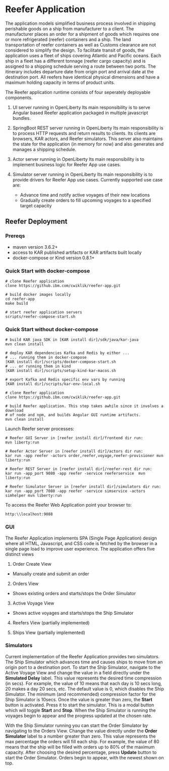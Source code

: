 # Reefer Application

The application models simplified business process involved in shipping perishable goods on a ship from manufacturer to a client. The manufacturer places an order for a shipment of goods which requires one or more refrigerated (reefer) containers and a ship. The land transportation of reefer containers as well as Customs clearance are not considered to simplify the design. To facilitate transit of goods, the application uses a fleet of ships covering Atlantic and Pacific oceans. Each ship in a fleet has a different tonnage (reefer cargo capacity) and is assigned to a shipping schedule serving a route between two ports. The itinerary includes departure date from origin port and arrival date at the destination port. All reefers have identical physical dimensions and have a maximum holding capacity in terms of product units.

The Reefer application runtime consists of four seperately deployable components.  

1. UI server running in OpenLiberty
Its main responsibility is to serve Angular based Reefer application packaged in multiple javascript bundles.

2. SpringBoot REST server running in OpenLiberty
Its main responsibility is to process HTTP requests and return results to clients. Its clients are browsers, KAR actors, and Reefer simulators. This server also maintains the state for the application (in memory for now) and also generates and manages a shipping schedule.

3. Actor server running in OpenLiberty
Its main responsibility is to implement business logic for Reefer App use cases.

4. Simulator server running in OpenLiberty
Its main responsibility is to provide drivers for Reefer App use cases. Currently supported use case are:
   * Advance time and notify active voyages of their new locations
   * Gradually create orders to fill upcoming voyages to a specified target capacity

## Reefer Deployment

### Prereqs
- maven version 3.6.2+  
- access to KAR published artifacts or KAR artifacts built locally
- docker-compose or Kind version 0.8.1+

  
### Quick Start with docker-compose  
```
# clone Reefer application
clone https://github.ibm.com/cwiklik/reefer-app.git

# build docker images locally
cd reefer-app
make build

# start reefer application servers
scripts/reefer-compose-start.sh
```


### Quick Start without docker-compose  
```
# build KAR java SDK in [KAR install dir]/sdk/java/kar-java
mvn clean install

# deploy KAR dependencies Kafka and Redis by either ...
# ... running them in docker-compose
[KAR install dir]/scripts/docker-compose-start.sh
# ... or running them in kind
[KAR install dir]/scripts/setup-kind-kar-macos.sh

# export Kafka and Redis specific env vars by running
[KAR install dir]/scripts/kar-env-local.sh

# clone Reefer application
clone https://github.ibm.com/cwiklik/reefer-app.git

# build Reefer application. This step takes awhile since it involves a download
# of node and npm, and builds Angular GUI runtime artifacts.
mvn clean install
```
Launch Reefer server processes:
```
# Reefer GUI Server in [reefer install dir]/frontend dir run:
mvn liberty:run

# Reefer Actor Server in [reefer install dir]/actors dir run:
kar run -app reefer -actors order,reefer,voyage,reefer-provisioner mvn liberty:run

# Reefer REST Server in [reefer install dir]/reefer-rest dir run:
kar run -app_port 9080 -app reefer -service reeferservice  mvn liberty:run

# Reefer Simulator Server in [reefer install dir]/simulators dir run:
kar run -app_port 7080 -app reefer -service simservice -actors simhelper mvn liberty:run
```

To access the Reefer Web Application point your browser to:
```
http:\\localhost:9088
```
### GUI

The Reefer Application implements SPA (Single Page Application) design where all 
HTML, Javascript, and CSS code is fetched by the browser in a single page load to
improve user experience. The application offers five distinct views 

1. Order Create View 
- Manually create and submit an order

2. Orders View
- Shows existing orders and starts/stops the Order Simulator

3. Active Voyage View
- Shows active voyages and starts/stops the Ship Simulator

4. Reefers View (partially implemented)

5. Ships View (partially implemented)

### Simulators

Current implementation of the Reefer Application provides two simulators. The Ship
Simulator which advances time and causes ships to move from an origin port
to a destination port. To start the Ship Simulator, navigate to the Active Voyage View and 
change the value in a field directly under the **Simulated Delay** label. This value represents
the desired time compression (in secs). For example, the value of 10 means that 
each day is 10 secs long, 20 makes a day 20 secs, etc. The default value is 0, which disables 
the Ship Simulator. The minimum (and recommended) compression factor for the Ship Simulator is 10secs. 
Once the value is greater than zero, the **Start** button is activated. Press it to start the simulator.
This is a modal button which will toggle **Start** and **Stop**. When the Ship Simulator is running
the voyages begin to appear and the progress updated at the chosen rate.

With the Ship Simulator running you can start the Order Simulator by navigating to the Orders View. 
Change the value directly under the **Order Simulator** label to a number greater than zero. This value
represents the max percentage the orders will fill each ship. For example, the value of 80 
means that the ship will be filled with orders up to 80% of the maximum capacity. After choosing the 
desired percentage, press **Update** button to start the Order Simulator. Orders begin to appear, with 
the newest shown on top.

